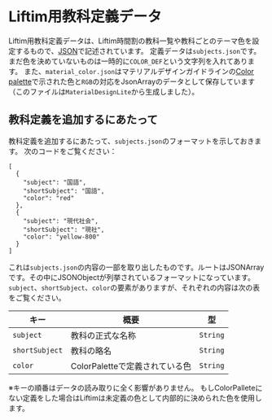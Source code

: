 # Liftim用教科定義データ

Liftim用教科定義データは、Liftim時間割の教科一覧や教科ごとのテーマ色を設定するもので、[JSON](http://json.org/)で記述されています。
定義データは`subjects.json`です。まだ色を決めていないものは一時的に`COLOR_DEF`という文字列を入れてあります。
また、`material_color.json`はマテリアルデザインガイドラインの[Color palette](https://material.io/guidelines/style/color.html#color-color-palette)で示された色と`RGB`の対応をJsonArrayのデータとして保存しています（このファイルは`MaterialDesignLite`から生成しました）。

## 教科定義を追加するにあたって
教科定義を追加するにあたって、`subjects.json`のフォーマットを示しておきます。
次のコードをご覧ください：
```
[
  {
    "subject": "国語",
    "shortSubject": "国語",
    "color": "red"
  },
  {
    "subject": "現代社会",
    "shortSubject": "現社",
    "color": "yellow-800"
  }
]

```
これは`subjects.json`の内容の一部を取り出したものです。ルートはJSONArrayです。その中にJSONObjectが列挙されているフォーマットになっています。`subject`、`shortSubject`、`color`の要素がありますが、それぞれの内容は次の表をご覧ください。

キー | 概要 | 型
---- | ---- | ----
`subject` | 教科の正式な名称 | `String`
`shortSubject` | 教科の略名 | `String`
`color` | ColorPaletteで定義されている色 | `String`

※キーの順番はデータの読み取りに全く影響がありません。
もしColorPalleteにない定義をした場合はLiftimは未定義の色として内部的に決められた色を使用します。
